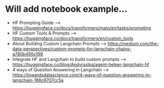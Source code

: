 # Will add notebook example...

- HF Prompting Guide --> https://huggingface.co/docs/transformers/main/en/tasks/prompting
- HF Custom Tools & Prompts --> https://huggingface.co/docs/transformers/en/custom_tools
- About Building Custom Langchain Prompts --> https://medium.com/the-data-perspectives/custom-prompts-for-langchain-chains-a780b490c199
- Integrate HF and Langchain to build custom prompts --> https://huggingface.co/blog/Andyrasika/agent-helper-langchain-hf
- 4 ways of Question Answering in Langchain --> https://towardsdatascience.com/4-ways-of-question-answering-in-langchain-188c6707cc5a
